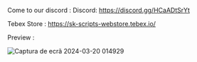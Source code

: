 Come to our discord : Discord: https://discord.gg/HCaADtSrYt

Tebex Store : https://sk-scripts-webstore.tebex.io/

Preview : 


![Captura de ecrã 2024-03-20 014929](https://github.com/sakuraa0/sk-loading/assets/69822832/768295f9-8d87-4211-9b85-42f270aa38bd)
